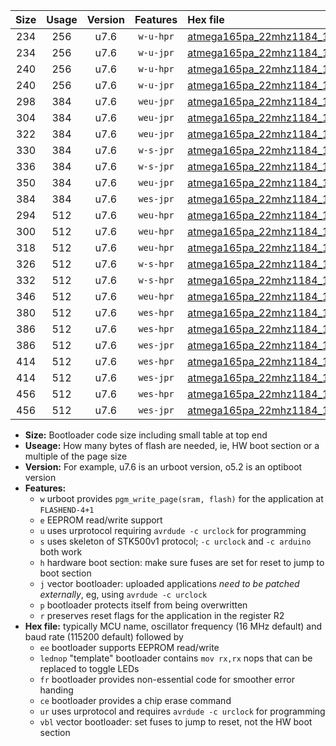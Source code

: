 |Size|Usage|Version|Features|Hex file|
|:-:|:-:|:-:|:-:|:--|
|234|256|u7.6|`w-u-hpr`|[atmega165pa_22mhz1184_115200bps_ur.hex](https://raw.githubusercontent.com/stefanrueger/urboot/main//atmega165pa_22mhz1184_115200bps_ur.hex)|
|234|256|u7.6|`w-u-jpr`|[atmega165pa_22mhz1184_115200bps_ur_vbl.hex](https://raw.githubusercontent.com/stefanrueger/urboot/main//atmega165pa_22mhz1184_115200bps_ur_vbl.hex)|
|240|256|u7.6|`w-u-hpr`|[atmega165pa_22mhz1184_115200bps_lednop_ur.hex](https://raw.githubusercontent.com/stefanrueger/urboot/main//atmega165pa_22mhz1184_115200bps_lednop_ur.hex)|
|240|256|u7.6|`w-u-jpr`|[atmega165pa_22mhz1184_115200bps_lednop_ur_vbl.hex](https://raw.githubusercontent.com/stefanrueger/urboot/main//atmega165pa_22mhz1184_115200bps_lednop_ur_vbl.hex)|
|298|384|u7.6|`weu-jpr`|[atmega165pa_22mhz1184_115200bps_ee_ur_vbl.hex](https://raw.githubusercontent.com/stefanrueger/urboot/main//atmega165pa_22mhz1184_115200bps_ee_ur_vbl.hex)|
|304|384|u7.6|`weu-jpr`|[atmega165pa_22mhz1184_115200bps_ee_lednop_ur_vbl.hex](https://raw.githubusercontent.com/stefanrueger/urboot/main//atmega165pa_22mhz1184_115200bps_ee_lednop_ur_vbl.hex)|
|322|384|u7.6|`weu-jpr`|[atmega165pa_22mhz1184_115200bps_ee_lednop_fr_ur_vbl.hex](https://raw.githubusercontent.com/stefanrueger/urboot/main//atmega165pa_22mhz1184_115200bps_ee_lednop_fr_ur_vbl.hex)|
|330|384|u7.6|`w-s-jpr`|[atmega165pa_22mhz1184_115200bps_vbl.hex](https://raw.githubusercontent.com/stefanrueger/urboot/main//atmega165pa_22mhz1184_115200bps_vbl.hex)|
|336|384|u7.6|`w-s-jpr`|[atmega165pa_22mhz1184_115200bps_lednop_vbl.hex](https://raw.githubusercontent.com/stefanrueger/urboot/main//atmega165pa_22mhz1184_115200bps_lednop_vbl.hex)|
|350|384|u7.6|`weu-jpr`|[atmega165pa_22mhz1184_115200bps_ee_lednop_fr_ce_ur_vbl.hex](https://raw.githubusercontent.com/stefanrueger/urboot/main//atmega165pa_22mhz1184_115200bps_ee_lednop_fr_ce_ur_vbl.hex)|
|384|384|u7.6|`wes-jpr`|[atmega165pa_22mhz1184_115200bps_ee_vbl.hex](https://raw.githubusercontent.com/stefanrueger/urboot/main//atmega165pa_22mhz1184_115200bps_ee_vbl.hex)|
|294|512|u7.6|`weu-hpr`|[atmega165pa_22mhz1184_115200bps_ee_ur.hex](https://raw.githubusercontent.com/stefanrueger/urboot/main//atmega165pa_22mhz1184_115200bps_ee_ur.hex)|
|300|512|u7.6|`weu-hpr`|[atmega165pa_22mhz1184_115200bps_ee_lednop_ur.hex](https://raw.githubusercontent.com/stefanrueger/urboot/main//atmega165pa_22mhz1184_115200bps_ee_lednop_ur.hex)|
|318|512|u7.6|`weu-hpr`|[atmega165pa_22mhz1184_115200bps_ee_lednop_fr_ur.hex](https://raw.githubusercontent.com/stefanrueger/urboot/main//atmega165pa_22mhz1184_115200bps_ee_lednop_fr_ur.hex)|
|326|512|u7.6|`w-s-hpr`|[atmega165pa_22mhz1184_115200bps.hex](https://raw.githubusercontent.com/stefanrueger/urboot/main//atmega165pa_22mhz1184_115200bps.hex)|
|332|512|u7.6|`w-s-hpr`|[atmega165pa_22mhz1184_115200bps_lednop.hex](https://raw.githubusercontent.com/stefanrueger/urboot/main//atmega165pa_22mhz1184_115200bps_lednop.hex)|
|346|512|u7.6|`weu-hpr`|[atmega165pa_22mhz1184_115200bps_ee_lednop_fr_ce_ur.hex](https://raw.githubusercontent.com/stefanrueger/urboot/main//atmega165pa_22mhz1184_115200bps_ee_lednop_fr_ce_ur.hex)|
|380|512|u7.6|`wes-hpr`|[atmega165pa_22mhz1184_115200bps_ee.hex](https://raw.githubusercontent.com/stefanrueger/urboot/main//atmega165pa_22mhz1184_115200bps_ee.hex)|
|386|512|u7.6|`wes-hpr`|[atmega165pa_22mhz1184_115200bps_ee_lednop.hex](https://raw.githubusercontent.com/stefanrueger/urboot/main//atmega165pa_22mhz1184_115200bps_ee_lednop.hex)|
|386|512|u7.6|`wes-jpr`|[atmega165pa_22mhz1184_115200bps_ee_lednop_vbl.hex](https://raw.githubusercontent.com/stefanrueger/urboot/main//atmega165pa_22mhz1184_115200bps_ee_lednop_vbl.hex)|
|414|512|u7.6|`wes-hpr`|[atmega165pa_22mhz1184_115200bps_ee_lednop_fr.hex](https://raw.githubusercontent.com/stefanrueger/urboot/main//atmega165pa_22mhz1184_115200bps_ee_lednop_fr.hex)|
|414|512|u7.6|`wes-jpr`|[atmega165pa_22mhz1184_115200bps_ee_lednop_fr_vbl.hex](https://raw.githubusercontent.com/stefanrueger/urboot/main//atmega165pa_22mhz1184_115200bps_ee_lednop_fr_vbl.hex)|
|456|512|u7.6|`wes-hpr`|[atmega165pa_22mhz1184_115200bps_ee_lednop_fr_ce.hex](https://raw.githubusercontent.com/stefanrueger/urboot/main//atmega165pa_22mhz1184_115200bps_ee_lednop_fr_ce.hex)|
|456|512|u7.6|`wes-jpr`|[atmega165pa_22mhz1184_115200bps_ee_lednop_fr_ce_vbl.hex](https://raw.githubusercontent.com/stefanrueger/urboot/main//atmega165pa_22mhz1184_115200bps_ee_lednop_fr_ce_vbl.hex)|

- **Size:** Bootloader code size including small table at top end
- **Useage:** How many bytes of flash are needed, ie, HW boot section or a multiple of the page size
- **Version:** For example, u7.6 is an urboot version, o5.2 is an optiboot version
- **Features:**
  + `w` urboot provides `pgm_write_page(sram, flash)` for the application at `FLASHEND-4+1`
  + `e` EEPROM read/write support
  + `u` uses urprotocol requiring `avrdude -c urclock` for programming
  + `s` uses skeleton of STK500v1 protocol; `-c urclock` and `-c arduino` both work
  + `h` hardware boot section: make sure fuses are set for reset to jump to boot section
  + `j` vector bootloader: uploaded applications *need to be patched externally*, eg, using `avrdude -c urclock`
  + `p` bootloader protects itself from being overwritten
  + `r` preserves reset flags for the application in the register R2
- **Hex file:** typically MCU name, oscillator frequency (16 MHz default) and baud rate (115200 default) followed by
  + `ee` bootloader supports EEPROM read/write
  + `lednop` "template" bootloader contains `mov rx,rx` nops that can be replaced to toggle LEDs
  + `fr` bootloader provides non-essential code for smoother error handing
  + `ce` bootloader provides a chip erase command
  + `ur` uses urprotocol and requires `avrdude -c urclock` for programming
  + `vbl` vector bootloader: set fuses to jump to reset, not the HW boot section

